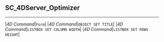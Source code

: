 ﻿## SC_4DServer_Optimizer---|*4D Command*|`Form`||*4D Command*|`OBJECT SET TITLE`||*4D Command*|`LISTBOX SET COLUMN WIDTH`||*4D Command*|`LISTBOX SET ROWS HEIGHT`|